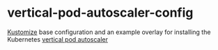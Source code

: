 # vertical-pod-autoscaler-config

[Kustomize](https://github.com/kubernetes-sigs/kustomize) base configuration and an example overlay for installing the Kubernetes [vertical pod autoscaler](https://github.com/kubernetes/autoscaler/tree/master/vertical-pod-autoscaler)
